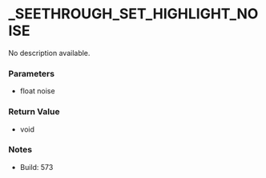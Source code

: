 # _SEETHROUGH_SET_HIGHLIGHT_NOISE

No description available.

### Parameters
* float noise

### Return Value
* void

### Notes
* Build: 573

